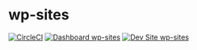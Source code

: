 # wp-sites

[![CircleCI](https://circleci.com/gh/Almamun-Hossain/wp-sites.svg?style=shield)](https://circleci.com/gh/Almamun-Hossain/wp-sites)
[![Dashboard wp-sites](https://img.shields.io/badge/dashboard-wp_sites-yellow.svg)](https://dashboard.pantheon.io/sites/c1bfa6f5-32e3-4690-812d-52896baeefaf#dev/code)
[![Dev Site wp-sites](https://img.shields.io/badge/site-wp_sites-blue.svg)](http://dev-wp-sites.pantheonsite.io/)